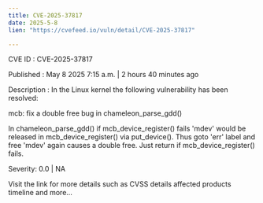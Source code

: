 ```yaml
---
title: CVE-2025-37817
date: 2025-5-8
lien: "https://cvefeed.io/vuln/detail/CVE-2025-37817"

---
```


CVE ID : CVE-2025-37817

Published :  May 8
2025
7:15 a.m. | 2 hours
40 minutes ago

Description : In the Linux kernel
the following vulnerability has been resolved:

mcb: fix a double free bug in chameleon_parse_gdd()

In chameleon_parse_gdd()
if mcb_device_register() fails
'mdev'
would be released in mcb_device_register() via put_device().
Thus
goto 'err' label and free 'mdev' again causes a double free.
Just return if mcb_device_register() fails.

Severity: 0.0 | NA

Visit the link for more details
such as CVSS details
affected products
timeline
and more...
